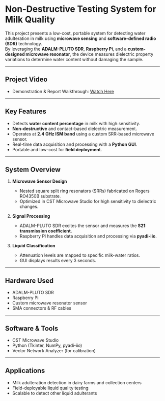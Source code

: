 # Non-Destructive Testing System for Milk Quality

This project presents a low-cost, portable system for detecting water adulteration in milk using **microwave sensing** and **software-defined radio (SDR)** technology.  
By leveraging the **ADALM-PLUTO SDR**, **Raspberry Pi**, and a **custom-designed microwave resonator**, the device measures dielectric property variations to determine water content without damaging the sample.

---

## Project Video
- Demonstration & Report Walkthrough: [Watch Here](https://drive.google.com/file/d/1Vm7-oqjqp5PHV5cjzx6X19xbDVr_Dte7/view?usp=drive_link)

---

## Key Features
- Detects **water content percentage** in milk with high sensitivity.
- **Non-destructive** and contact-based dielectric measurement.
- Operates at **2.4 GHz ISM band** using a custom SRR-based microwave sensor.
- Real-time data acquisition and processing with a **Python GUI**.
- Portable and low-cost for **field deployment**.

---

## System Overview
1. **Microwave Sensor Design**  
   - Nested square split ring resonators (SRRs) fabricated on Rogers RO4350B substrate.  
   - Optimized in CST Microwave Studio for high sensitivity to dielectric changes.

2. **Signal Processing**  
   - ADALM-PLUTO SDR excites the sensor and measures the **S21 transmission coefficient**.  
   - Raspberry Pi handles data acquisition and processing via **pyadi-iio**.

3. **Liquid Classification**  
   - Attenuation levels are mapped to specific milk-water ratios.  
   - GUI displays results every 3 seconds.

---

## Hardware Used
- ADALM-PLUTO SDR
- Raspberry Pi
- Custom microwave resonator sensor
- SMA connectors & RF cables

---

## Software & Tools
- CST Microwave Studio
- Python (Tkinter, NumPy, pyadi-iio)
- Vector Network Analyzer (for calibration)

---

## Applications
- Milk adulteration detection in dairy farms and collection centers
- Field-deployable liquid quality testing
- Scalable to detect other liquid adulterants
